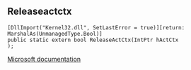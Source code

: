 ## Releaseactctx

```
[DllImport("Kernel32.dll", SetLastError = true)][return: MarshalAs(UnmanagedType.Bool)]
public static extern bool ReleaseActCtx(IntPtr hActCtx
);
```

[Microsoft documentation](https://docs.microsoft.com/en-us/windows/win32/api/winbase/nf-winbase-releaseactctx)
